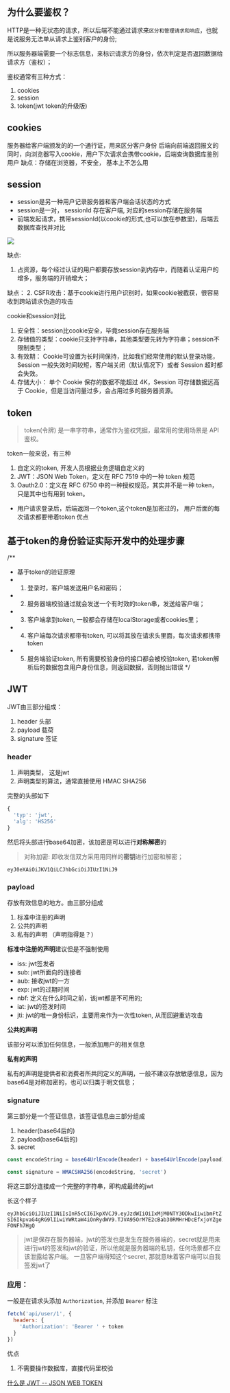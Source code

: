 
## 为什么要鉴权？

HTTP是一种无状态的请求，所以后端不能通过请求来`区分和管理请求和响应`，也就是说服务无法单从请求上鉴别客户的身份;

所以服务器端需要一个标志信息，来标识请求方的身份，依次判定是否返回数据给请求方（鉴权）；


鉴权通常有三种方式：
1. cookies
2. session
3. token(jwt token的升级版)





## cookies

服务器给客户端颁发的的一个通行证，用来区分客户身份
后端向前端返回报文的同时，向浏览器写入cookie，用户下次请求会携带cookie，后端查询数据库鉴别用户
缺点：存储在浏览器，不安全，
基本上不怎么用




## session

- session是另一种用户记录服务器和客户端会话状态的方式
- session是一对， sessionId 存在客户端, 对应的session存储在服务端
- 前端发起请求，携带sessionId(以cookie的形式,也可以放在参数里)，后端去数据库查找并对比

<img src='https://user-gold-cdn.xitu.io/2020/4/7/171534560ae2067b?imageView2/0/w/1280/h/960/format/webp/ignore-error/1'>



缺点:
1. 占资源，每个经过认证的用户都要存放session到内存中，而随着认证用户的增多，服务端的开销增大；

缺点：
2. CSFR攻击：基于cookie进行用户识别时，如果cookie被截获，很容易收到跨站请求伪造的攻击


cookie和session对比
1. 安全性：session比cookie安全，毕竟session存在服务端
2. 存储值的类型：cookie只支持字符串，其他类型要先转为字符串；session不限制类型；
3. 有效期： Cookie可设置为长时间保持，比如我们经常使用的默认登录功能，Session 一般失效时间较短，客户端关闭（默认情况下）或者 Session 超时都会失效。
4. 存储大小： 单个 Cookie 保存的数据不能超过 4K，Session 可存储数据远高于 Cookie，但是当访问量过多，会占用过多的服务器资源。
 


## token
> token(令牌) 是一串字符串，通常作为鉴权凭据，最常用的使用场景是 API 鉴权。

token一般来说，有三种
1. 自定义的token, 开发人员根据业务逻辑自定义的
2. JWT：JSON Web Token，定义在 RFC 7519 中的一种 token 规范
3. Oauth2.0：定义在 RFC 6750 中的一种授权规范，其实并不是一种 token，只是其中也有用到 token。


- 用户请求登录后，后端返回一个token,这个token是加密过的， 用户后面的每次请求都要带着token
优点





## 基于token的身份验证实际开发中的处理步骤

/**
 * 基于token的验证原理
 * 1. 登录时，客户端发送用户名和密码；
 * 2. 服务器端校验通过就会发送一个有时效的token串，发送给客户端；
 * 3. 客户端拿到token, 一般都会存储在localStorage或者cookies里；
 * 4. 客户端每次请求都带有token, 可以将其放在请求头里面，每次请求都携带token
 * 5. 服务端验证token, 所有需要校验身份的接口都会被校验token, 若token解析后的数据包含用户身份信息，则返回数据，否则抛出错误
 */

## JWT 

JWT由三部分组成：
1. header 头部
2. payload  载荷
3. signature 签证


### header

1. 声明类型， 这是jwt
2. 声明类型的算法，通常直接使用 HMAC SHA256

完整的头部如下

```js
{
  'typ': 'jwt',
  'alg': 'HS256'
}
```

然后将头部进行base64加密，该加密是可以进行**对称解密**的

> 对称加密: 即收发信双方采用用同样的**密钥**进行加密和解密；

`eyJ0eXAiOiJKV1QiLCJhbGciOiJIUzI1NiJ9`


### payload

存放有效信息的地方。由三部分组成

1. 标准中注册的声明
2. 公共的声明
3. 私有的声明 （声明指得是？）


**标准中注册的声明**建议但是不强制使用

- iss: jwt签发者
- sub: jwt所面向的连接者
- aub: 接收jwt的一方
- exp: jwt的过期时间
- nbf: 定义在什么时间之前，该jwt都是不可用的;
- iat: jwt的签发时间
- jti: jwt的唯一身份标识，主要用来作为一次性token, 从而回避重访攻击



**公共的声明**

该部分可以添加任何信息，一般添加用户的相关信息

**私有的声明**

私有的声明是提供者和消费者所共同定义的声明，一般不建议存放敏感信息，因为base64是对称加密的，也可以归类于明文信息；



### signature

第三部分是一个签证信息，该签证信息由三部分组成
1. header(base64后的)
2. payload(base64后的)
3. secret



```js
const encodeString = base64UrlEncode(header) + base64UrlEncode(payload)

const signature = HMACSHA256(encodeString, 'secret')
```


将这三部分连接成一个完整的字符串，即构成最终的jwt

长这个样子

`eyJhbGciOiJIUzI1NiIsInR5cCI6IkpXVCJ9.eyJzdWIiOiIxMjM0NTY3ODkwIiwibmFtZSI6IkpvaG4gRG9lIiwiYWRtaW4iOnRydWV9.TJVA95OrM7E2cBab30RMHrHDcEfxjoYZgeFONFh7HgQ`


> jwt是保存在服务器端，jwt的签发也是发生在服务器端的，secret就是用来进行jwt的签发和jwt的验证，所以他就是服务器端的私钥，任何场景都不应该泄露给客户端。
> 一旦客户端得知这个secret, 那就意味着客户端可以自我签发jwt了

### 应用：

一般是在请求头添加 `Authorization`, 并添加  `Bearer` 标注

```js
fetch('api/user/1', {
  headers: {
    'Authorization': 'Bearer ' + token
  }
})
```


优点
  1. 不需要操作数据库，直接代码里校验


[什么是 JWT -- JSON WEB TOKEN](https://www.jianshu.com/p/576dbf44b2ae)
